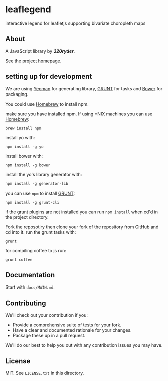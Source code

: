 # leaflegend

interactive legend for leafletjs supporting bivariate choropleth maps

## About

A JavaScript library by **_320ryder_**.

See the [project homepage](http://arminakvn.github.io/leaflegend/demo/index.html).

## setting up for development

We are using [Yeoman](http://yeoman.io/) for generating library, [GRUNT](http://gruntjs.com) for tasks and [Bower](http://bower.io/) for packaging.

You could use [Homebrew](http://brew.sh) to install npm.

make sure you have installed npm. If using *NIX machines you can use [Homebrew](http://brew.sh):
```
brew install npm
```
install yo with:
```
npm install -g yo
```
install bower with:
```
npm install -g bower
```

install the yo's library generator with:
```
npm install -g generator-lib
```
you can use `npm` to install [GRUNT](http://gruntjs.com/getting-started):
```
npm install -g grunt-cli
```
if the grunt plugins are not installed you can run `npm install` when cd'd in the project directory.

Fork the reposotiry then clone your fork of the repository from GitHub and cd into it.
run the grunt tasks with:
```
grunt
```
for compiling coffee to js run:
```
grunt coffee
```



## Documentation

Start with `docs/MAIN.md`.

## Contributing

We'll check out your contribution if you:

* Provide a comprehensive suite of tests for your fork.
* Have a clear and documented rationale for your changes.
* Package these up in a pull request.

We'll do our best to help you out with any contribution issues you may have.

## License

MIT. See `LICENSE.txt` in this directory.
